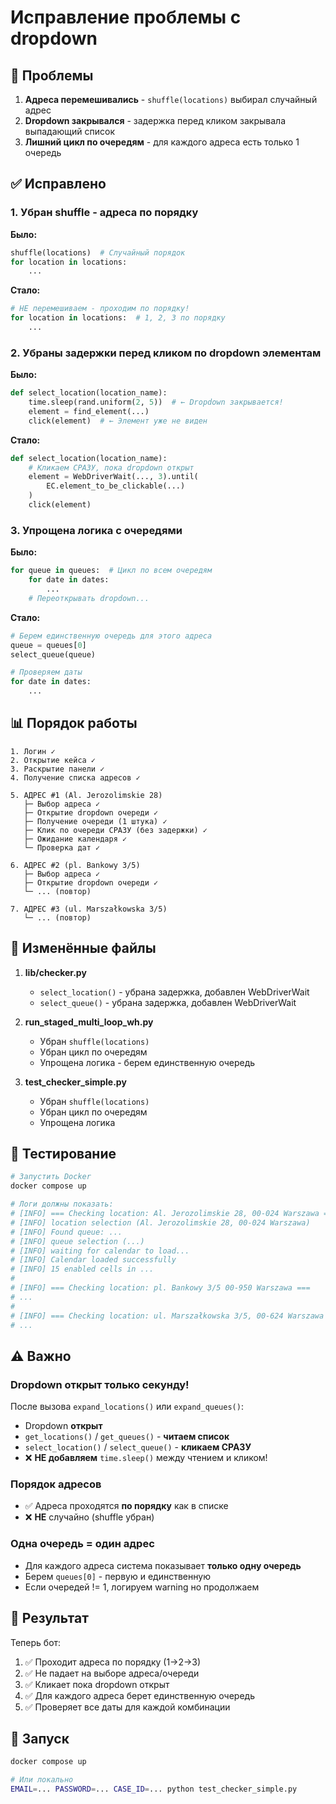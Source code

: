# Исправление проблемы с dropdown

## 🐛 Проблемы

1. **Адреса перемешивались** - `shuffle(locations)` выбирал случайный адрес
2. **Dropdown закрывался** - задержка перед кликом закрывала выпадающий список
3. **Лишний цикл по очередям** - для каждого адреса есть только 1 очередь

## ✅ Исправлено

### 1. Убран shuffle - адреса по порядку

**Было:**
```python
shuffle(locations)  # Случайный порядок
for location in locations:
    ...
```

**Стало:**
```python
# НЕ перемешиваем - проходим по порядку!
for location in locations:  # 1, 2, 3 по порядку
    ...
```

### 2. Убраны задержки перед кликом по dropdown элементам

**Было:**
```python
def select_location(location_name):
    time.sleep(rand.uniform(2, 5))  # ← Dropdown закрывается!
    element = find_element(...)
    click(element)  # ← Элемент уже не виден
```

**Стало:**
```python
def select_location(location_name):
    # Кликаем СРАЗУ, пока dropdown открыт
    element = WebDriverWait(..., 3).until(
        EC.element_to_be_clickable(...)
    )
    click(element)
```

### 3. Упрощена логика с очередями

**Было:**
```python
for queue in queues:  # Цикл по всем очередям
    for date in dates:
        ...
    # Переоткрывать dropdown...
```

**Стало:**
```python
# Берем единственную очередь для этого адреса
queue = queues[0]
select_queue(queue)

# Проверяем даты
for date in dates:
    ...
```

## 📊 Порядок работы

```
1. Логин ✓
2. Открытие кейса ✓
3. Раскрытие панели ✓
4. Получение списка адресов ✓

5. АДРЕС #1 (Al. Jerozolimskie 28)
   ├─ Выбор адреса ✓
   ├─ Открытие dropdown очереди ✓
   ├─ Получение очереди (1 штука) ✓
   ├─ Клик по очереди СРАЗУ (без задержки) ✓
   ├─ Ожидание календаря ✓
   └─ Проверка дат ✓

6. АДРЕС #2 (pl. Bankowy 3/5)
   ├─ Выбор адреса ✓
   ├─ Открытие dropdown очереди ✓
   └─ ... (повтор)

7. АДРЕС #3 (ul. Marszałkowska 3/5)
   └─ ... (повтор)
```

## 🔧 Изменённые файлы

1. **lib/checker.py**
   - `select_location()` - убрана задержка, добавлен WebDriverWait
   - `select_queue()` - убрана задержка, добавлен WebDriverWait

2. **run_staged_multi_loop_wh.py**
   - Убран `shuffle(locations)`
   - Убран цикл по очередям
   - Упрощена логика - берем единственную очередь

3. **test_checker_simple.py**
   - Убран `shuffle(locations)`
   - Убран цикл по очередям
   - Упрощена логика

## 🧪 Тестирование

```bash
# Запустить Docker
docker compose up

# Логи должны показать:
# [INFO] === Checking location: Al. Jerozolimskie 28, 00-024 Warszawa ===
# [INFO] location selection (Al. Jerozolimskie 28, 00-024 Warszawa)
# [INFO] Found queue: ...
# [INFO] queue selection (...)
# [INFO] waiting for calendar to load...
# [INFO] Calendar loaded successfully
# [INFO] 15 enabled cells in ...
#
# [INFO] === Checking location: pl. Bankowy 3/5 00-950 Warszawa ===
# ...
#
# [INFO] === Checking location: ul. Marszałkowska 3/5, 00-624 Warszawa ===
# ...
```

## ⚠️ Важно

### Dropdown открыт только секунду!
После вызова `expand_locations()` или `expand_queues()`:
- Dropdown **открыт**
- `get_locations()` / `get_queues()` - **читаем список**
- `select_location()` / `select_queue()` - **кликаем СРАЗУ**
- ❌ **НЕ добавляем** `time.sleep()` между чтением и кликом!

### Порядок адресов
- ✅ Адреса проходятся **по порядку** как в списке
- ❌ **НЕ** случайно (shuffle убран)

### Одна очередь = один адрес
- Для каждого адреса система показывает **только одну очередь**
- Берем `queues[0]` - первую и единственную
- Если очередей != 1, логируем warning но продолжаем

## 🎯 Результат

Теперь бот:
1. ✅ Проходит адреса по порядку (1→2→3)
2. ✅ Не падает на выборе адреса/очереди
3. ✅ Кликает пока dropdown открыт
4. ✅ Для каждого адреса берет единственную очередь
5. ✅ Проверяет все даты для каждой комбинации

## 🚀 Запуск

```bash
docker compose up

# Или локально
EMAIL=... PASSWORD=... CASE_ID=... python test_checker_simple.py
```
